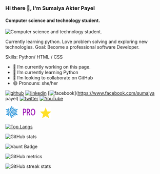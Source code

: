 ### Hi there 👋, I'm Sumaiya Akter Payel
#### Computer science and technology student.
![Computer science and technology student.](https://www.google.com/url?sa=i&url=https%3A%2F%2Fdev.to%2Faryclenio%2Fhow-to-create-a-readme-md-profile-on-github-2li2&psig=AOvVaw3n6A6yJZKdKEg5aXjua2N1&ust=1755947181105000&source=images&cd=vfe&opi=89978449&ved=0CBIQjRxqFwoTCJC61pSjno8DFQAAAAAdAAAAABAT)

Currently learning python. Love problem solving and exploring new technologies. 
Goal: Become a professional software Developer.

Skills: Python/ HTML / CSS

- 🔭 I’m currently working on this page. 
- 🌱 I’m currently learning Python 
- 👯 I’m looking to collaborate on GitHub 
- 😄 Pronouns: she/her 


[<img src='https://cdn.jsdelivr.net/npm/simple-icons@3.0.1/icons/github.svg' alt='github' height='40'>](https://github.com/payel2007)  [<img src='https://cdn.jsdelivr.net/npm/simple-icons@3.0.1/icons/linkedin.svg' alt='linkedin' height='40'>](https://www.linkedin.com/in/payel2007/)  [<img src='https://cdn.jsdelivr.net/npm/simple-icons@3.0.1/icons/facebook.svg' alt='facebook' height='40'>](https://www.facebook.com/sumaiya payel)  [<img src='https://cdn.jsdelivr.net/npm/simple-icons@3.0.1/icons/twitter.svg' alt='twitter' height='40'>](https://twitter.com/payel2007)  [<img src='https://cdn.jsdelivr.net/npm/simple-icons@3.0.1/icons/youtube.svg' alt='YouTube' height='40'>](https://www.youtube.com/channel/payel2007)  

<a href='https://archiveprogram.github.com/'><img src='https://raw.githubusercontent.com/acervenky/animated-github-badges/master/assets/acbadge.gif' width='40' height='40'></a> <a href='https://github.com/pricing'><img src='https://raw.githubusercontent.com/acervenky/animated-github-badges/master/assets/pro.gif' width='40' height='40'></a> <a href='https://stars.github.com/'><img src='https://raw.githubusercontent.com/acervenky/animated-github-badges/master/assets/starbadge.gif' width='35' height='35'></a> 

[![Top Langs](https://github-readme-stats.vercel.app/api/top-langs/?username=payel2007)](https://github.com/anuraghazra/github-readme-stats)

![GitHub stats](https://github-readme-stats.vercel.app/api?username=payel2007&show_icons=true&count_private=true)  

![Vaunt Badge](https://api.vaunt.dev/v1/github/entities/payel2007/contributions?format=svg&private=true)  

![GitHub metrics](https://metrics.lecoq.io/payel2007)  

![GitHub streak stats](https://streak-stats.demolab.com/?user=payel2007)  

